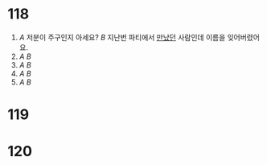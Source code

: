# 118
1. *A* 저분이 주구인지 아세요?
   *B* 지난번 파티에서 <u>만났던</u> 사람인데 이름을 잊어버렸어요.
2. *A*
   *B* <u></u>
3. *A*
   *B*<u></u>
4. *A*
   *B*<u></u>
5. *A*
   *B*<u></u>
# 119
# 120
